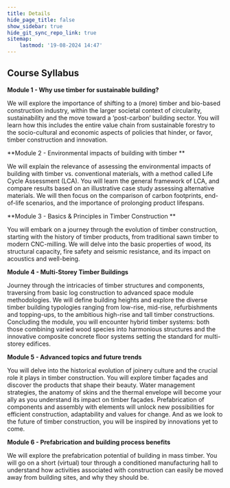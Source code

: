 ```yaml
---
title: Details
hide_page_title: false
show_sidebar: true
hide_git_sync_repo_link: true
sitemap:
    lastmod: '19-08-2024 14:47'
---
```


## Course Syllabus

**Module 1 - Why use timber for sustainable building?**

We will explore the importance of shifting to a (more) timber and bio-based construction industry, within the larger societal context of circularity, sustainability and the move toward a ‘post-carbon’ building sector. You will learn how this includes the entire value chain from sustainable forestry to the socio-cultural and economic aspects of policies that hinder, or favor, timber construction and innovation.

**Module 2 - Environmental impacts of building with timber **

We will explain the relevance of assessing the environmental impacts of building with timber vs. conventional materials, with a method called Life Cycle Assessment (LCA). You will learn the general framework of LCA, and compare results based on an illustrative case study assessing alternative materials. We will then focus on the comparison of carbon footprints, end-of-life scenarios, and the importance of prolonging product lifespans.

**Module 3 - Basics & Principles in Timber Construction **

You will embark on a journey through the evolution of timber construction, starting with the history of timber products, from traditional sawn timber to modern CNC-milling. We will delve into the basic properties of wood, its structural capacity, fire safety and seismic resistance, and its impact on acoustics and well-being.

**Module 4 - Multi-Storey Timber Buildings**

Journey through the intricacies of timber structures and components, traversing from basic log construction to advanced space module methodologies. We will define building heights and explore the diverse timber building typologies ranging from low-rise, mid-rise, refurbishments and topping-ups, to the ambitious high-rise and tall timber constructions. Concluding the module, you will encounter hybrid timber systems: both those combining varied wood species into harmonious structures and the innovative composite concrete floor systems setting the standard for multi-storey edifices.

**Module 5 - Advanced topics and future trends**

You will delve into the historical evolution of joinery culture and the crucial role it plays in timber construction. You will explore timber façades and discover the products that shape their beauty. Water management strategies, the anatomy of skins and the thermal envelope will become your ally as you understand its impact on timber façades. Prefabrication of components and assembly with elements will unlock new possibilities for efficient construction, adaptability and values for change. And as we look to the future of timber construction, you will be inspired by innovations yet to come. 

**Module 6 - Prefabrication and building process benefits**

We will explore the prefabrication potential of building in mass timber. You will go on a short (virtual) tour through a conditioned manufacturing hall to understand how activities associated with construction can easily be moved away from building sites, and why they should be.